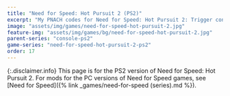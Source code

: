 ```yaml
---
title: "Need for Speed: Hot Pursuit 2 (PS2)"
excerpt: "My PNACH codes for Need for Speed: Hot Pursuit 2: Trigger control mappings, Speed Boost for all cars, Disable Catchup."
image: "assets/img/games/need-for-speed-hot-pursuit-2.jpg"
feature-img: "assets/img/games/bg/need-for-speed-hot-pursuit-2.jpg"
parent-series: "console-ps2"
game-series: "need-for-speed-hot-pursuit-2-ps2"
order: 17
---
```


{:.disclaimer.info}
This page is for the PS2 version of Need for Speed: Hot Pursuit 2. For mods for the PC versions of Need for Speed games, see [Need for Speed]({% link _games/need-for-speed (series).md %}).
